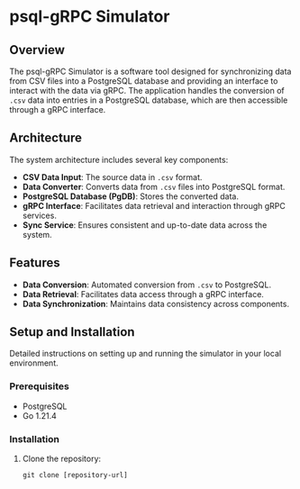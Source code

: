 # psql-gRPC Simulator

## Overview
The psql-gRPC Simulator is a software tool designed for synchronizing data from CSV files into a PostgreSQL database and providing an interface to interact with the data via gRPC. The application handles the conversion of `.csv` data into entries in a PostgreSQL database, which are then accessible through a gRPC interface.

## Architecture
The system architecture includes several key components:
- **CSV Data Input**: The source data in `.csv` format.
- **Data Converter**: Converts data from `.csv` files into PostgreSQL format.
- **PostgreSQL Database (PgDB)**: Stores the converted data.
- **gRPC Interface**: Facilitates data retrieval and interaction through gRPC services.
- **Sync Service**: Ensures consistent and up-to-date data across the system.

## Features
- **Data Conversion**: Automated conversion from `.csv` to PostgreSQL.
- **Data Retrieval**: Facilitates data access through a gRPC interface.
- **Data Synchronization**: Maintains data consistency across components.

## Setup and Installation
Detailed instructions on setting up and running the simulator in your local environment.

### Prerequisites
- PostgreSQL
- Go 1.21.4

### Installation
1. Clone the repository:
   ```git clone https://github.com/MajotraderLucky/simulatorpsql.git
   git clone [repository-url]
